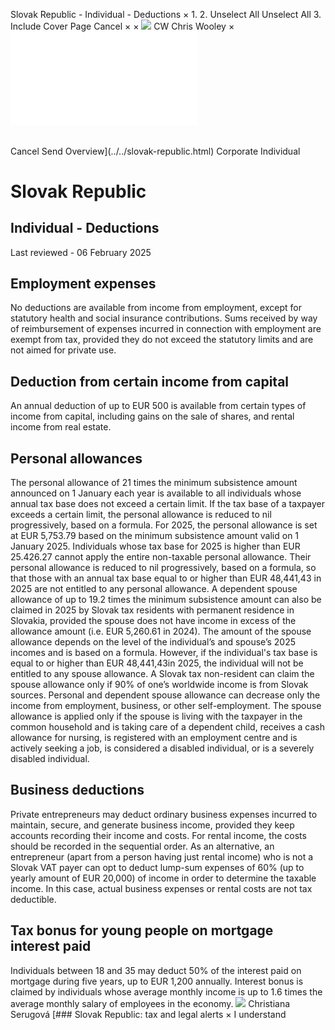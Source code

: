 Slovak Republic - Individual - Deductions
×
1.
2.
Unselect All
Unselect All
3.
Include Cover Page
Cancel
×
×
![](../../-/media/world-wide-tax-summaries/attachments/global---chris-wooley.ashx%3Frev=ac5e5f3223b34096b1afc2a6009c7320&revision=ac5e5f32-23b3-4096-b1af-c2a6009c7320&hash=859B7ADC84DC2CBEC9760E9E6EE7DE6D0A8BFCDF)
CW
Chris Wooley
×
![](deductions.html)
######
Cancel
Send
Overview](../../slovak-republic.html)
Corporate
Individual
# Slovak Republic
## Individual - Deductions
Last reviewed - 06 February 2025
## Employment expenses
No deductions are available from income from employment, except for statutory health and social insurance contributions. Sums received by way of reimbursement of expenses incurred in connection with employment are exempt from tax, provided they do not exceed the statutory limits and are not aimed for private use.
## Deduction from certain income from capital
An annual deduction of up to EUR 500 is available from certain types of income from capital, including gains on the sale of shares, and rental income from real estate.
## Personal allowances
The personal allowance of 21 times the minimum subsistence amount announced on 1 January each year is available to all individuals whose annual tax base does not exceed a certain limit. If the tax base of a taxpayer exceeds a certain limit, the personal allowance is reduced to nil progressively, based on a formula.
For 2025, the personal allowance is set at EUR 5,753.79 based on the minimum subsistence amount valid on 1 January 2025. Individuals whose tax base for 2025 is higher than EUR 25.426.27 cannot apply the entire non-taxable personal allowance. Their personal allowance is reduced to nil progressively, based on a formula, so that those with an annual tax base equal to or higher than EUR 48,441,43 in 2025 are not entitled to any personal allowance.
A dependent spouse allowance of up to 19.2 times the minimum subsistence amount can also be claimed in 2025 by Slovak tax residents with permanent residence in Slovakia, provided the spouse does not have income in excess of the allowance amount (i.e. EUR 5,260.61 in 2024). The amount of the spouse allowance depends on the level of the individual’s and spouse’s 2025 incomes and is based on a formula. However, if the individual's tax base is equal to or higher than EUR 48,441,43in 2025, the individual will not be entitled to any spouse allowance. A Slovak tax non-resident can claim the spouse allowance only if 90% of one’s worldwide income is from Slovak sources.
Personal and dependent spouse allowance can decrease only the income from employment, business, or other self-employment.
The spouse allowance is applied only if the spouse is living with the taxpayer in the common household and is taking care of a dependent child, receives a cash allowance for nursing, is registered with an employment centre and is actively seeking a job, is considered a disabled individual, or is a severely disabled individual.
## Business deductions
Private entrepreneurs may deduct ordinary business expenses incurred to maintain, secure, and generate business income, provided they keep accounts recording their income and costs. For rental income, the costs should be recorded in the sequential order.
As an alternative, an entrepreneur (apart from a person having just rental income) who is not a Slovak VAT payer can opt to deduct lump-sum expenses of 60% (up to yearly amount of EUR 20,000) of income in order to determine the taxable income. In this case, actual business expenses or rental costs are not tax deductible.
## Tax bonus for young people on mortgage interest paid
Individuals between 18 and 35 may deduct 50% of the interest paid on mortgage during five years, up to EUR 1,200 annually. Interest bonus is claimed by individuals whose average monthly income is up to 1.6 times the average monthly salary of employees in the economy.
![](../../-/media/world-wide-tax-summaries/attachments/slovak_republic---christiana_serugova.ashx%3Frev=5c4300d2b1a14925bf39ea6964de2dc1&revision=5c4300d2-b1a1-4925-bf39-ea6964de2dc1&hash=83BBD9810BB912860D5F7F1AAD6CB819C206A457)
Christiana Serugová
[### Slovak Republic: tax and legal alerts
×
I understand